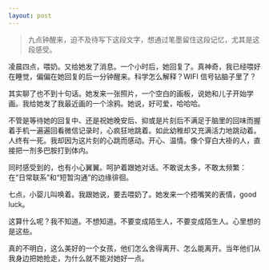 ```yaml
---
layout: post
---
```


> 九点钟醒来，迫不及待写下这段文字，想通过笔墨留住这段记忆，尤其是这段感受。

凌晨四点，喂奶。又给她发了消息。一个小时后，她回复了。真神奇，我已经喂好在睡觉，偏偏在她回复的后一分钟醒来。科学怎么解释？WIFI 信号钻脑子里了？

其实聊了也不到十句话。她发来一张照片，一个空白的画板，说她和儿子开始学画。我给她发了我最近画的一个涂鸦。她说，好可爱，哈哈哈。

不管是等待她的回复中、还是祝她晚安后、抑或是片刻后不满足于脑里的回味而握着手机一遍遍回看微信记录时，心疯狂地跳着。如此幼稚却又充满活力地跳动着。人终有一死。我却因为这片刻的心跳而感动。开心、温情。像个穿白大褂的人，直接把一剂多巴胺打到体内。

同时感受到的，也有小心翼翼。呵护着跟她对话。不敢说太多，不敢太频繁：在“日常联系”和“短暂沟通”的边缘徘徊。

七点，小婴儿叫唤着。我跟她说，要去喂奶了。她发来一个捂嘴笑的表情，good luck。

这算什么呢？我不知道。不想知道。不要变成陌生人，不要变成陌生人。心里想的是这些。

真的不明白，这么美好的一个女孩，他们怎么舍得离开、怎么能离开。当年他们从我身边把她抢走，为什么就不能对她好一点。

